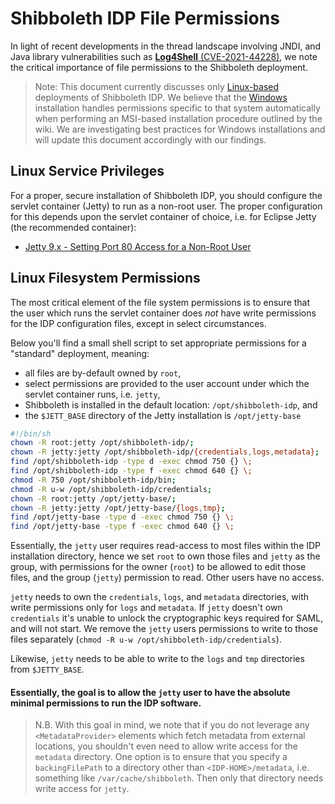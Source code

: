 # Shibboleth IDP File Permissions

In light of recent developments in the thread landscape involving JNDI, and Java library vulnerabilities such as [**Log4Shell** (CVE-2021-44228)](https://idmengineering.com/log4j_rce_vulnerability_cve-2021-44228/), we note the critical importance of file permissions to the Shibboleth deployment.

> Note: This document currently discusses only [Linux-based](https://shibboleth.atlassian.net/wiki/spaces/IDP4/pages/1265631502/Installation) deployments of Shibboleth IDP. We believe that the [Windows](https://shibboleth.atlassian.net/wiki/spaces/IDP4/pages/1265631507/WindowsInstallation) installation handles permissions specific to that system automatically when performing an MSI-based installation procedure outlined by the wiki. We are investigating best practices for Windows installations and will update this document accordingly with our findings.

## Linux Service Privileges

For a proper, secure installation of Shibboleth IDP, you should configure the servlet container (Jetty) to run as a non-root user. The proper configuration for this depends upon the servlet container of choice, i.e. for Eclipse Jetty (the recommended container):

- [Jetty 9.x - Setting Port 80 Access for a Non-Root User](https://www.eclipse.org/jetty/documentation/jetty-9/index.html#setting-port80-access) 

## Linux Filesystem Permissions

The most critical element of the file system permissions is to ensure that the user which runs the servlet container does *not* have write permissions for the IDP configuration files, except in select circumstances.

Below you'll find a small shell script to set appropriate permissions for a "standard" deployment, meaning:

- all files are by-default owned by `root`,
- select permissions are provided to the user account under which the servlet container runs, i.e. `jetty`,
- Shibboleth is installed in the default location: `/opt/shibboleth-idp`, and
- the `$JETT_BASE` directory of the Jetty installation is `/opt/jetty-base`

```bash
#!/bin/sh
chown -R root:jetty /opt/shibboleth-idp/;
chown -R jetty:jetty /opt/shibboleth-idp/{credentials,logs,metadata};
find /opt/shibboleth-idp -type d -exec chmod 750 {} \;
find /opt/shibboleth-idp -type f -exec chmod 640 {} \;
chmod -R 750 /opt/shibboleth-idp/bin;
chmod -R u-w /opt/shibboleth-idp/credentials;
chown -R root:jetty /opt/jetty-base/;
chown -R jetty:jetty /opt/jetty-base/{logs,tmp};
find /opt/jetty-base -type d -exec chmod 750 {} \;
find /opt/jetty-base -type f -exec chmod 640 {} \;
```

Essentially, the `jetty` user requires read-access to most files within the IDP installation directory, hence we set `root` to own those files and `jetty` as the group, with permissions for the owner (`root`) to be allowed to edit those files, and the group (`jetty`) permission to read. Other users have no access.

`jetty` needs to own the `credentials`, `logs`, and `metadata` directories, with write permissions only for `logs` and `metadata`. If `jetty` doesn't own `credentials` it's unable to unlock the cryptographic keys required for SAML, and will not start. We remove the `jetty` users permissions to write to those files separately (`chmod -R u-w /opt/shibboleth-idp/credentials`).

Likewise, `jetty` needs to be able to write to the `logs` and `tmp` directories from `$JETTY_BASE`.

#### Essentially, the goal is to allow the `jetty` user to have the absolute minimal permissions to run the IDP software. 

>N.B. With this goal in mind, we note that if you do not leverage any `<MetadataProvider>` elements which fetch metadata from external locations, you shouldn't even need to allow write access for the `metadata` directory. One option is to ensure that you specify a `backingFilePath` to a directory other than `<IDP-HOME>/metadata`, i.e. something like `/var/cache/shibboleth`. Then only that directory needs write access for `jetty`.